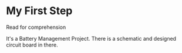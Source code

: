 # My First Step 
Read for comprehension

It's a Battery Management Project. There is a schematic and designed circuit board in there.
